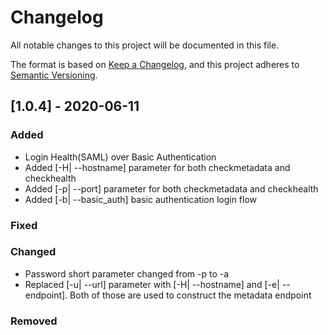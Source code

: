 # Changelog
All notable changes to this project will be documented in this file.

The format is based on [Keep a Changelog](https://keepachangelog.com/en/1.0.0/),
and this project adheres to [Semantic Versioning](https://semver.org/spec/v2.0.0.html).

## [1.0.4] - 2020-06-11
### Added
- Login Health(SAML) over Basic Authentication
- Added [-H| --hostname] parameter for both checkmetadata and checkhealth
- Added [-p| --port] parameter for both checkmetadata and checkhealth
- Added [-b| --basic_auth] basic authentication login flow

### Fixed

### Changed
- Password short parameter changed from -p to -a
- Replaced [-u| --url] parameter with [-H| --hostname] and [-e| --endpoint]. Both of those are used to construct the metadata endpoint

### Removed
